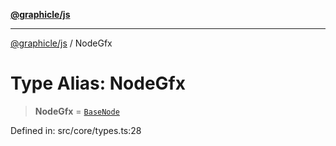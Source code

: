 [**@graphicle/js**](../README.md)

***

[@graphicle/js](../globals.md) / NodeGfx

# Type Alias: NodeGfx

> **NodeGfx** = [`BaseNode`](../classes/BaseNode.md)

Defined in: src/core/types.ts:28
